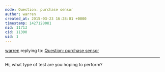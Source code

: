 ```yaml
---
node: Question: purchase sensor
author: warren
created_at: 2015-03-23 16:28:01 +0000
timestamp: 1427128081
nid: 11713
cid: 11390
uid: 1
---
```




[warren](../profile/warren) replying to: [Question: purchase sensor](../notes/frabisog/03-22-2015/question-purchase-sensor)

----
Hi, what type of test are you hoping to perform? 